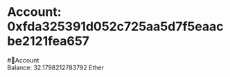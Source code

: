 
Account: 0xfda325391d052c725aa5d7f5eaacbe2121fea657
===================================================
  
#📜Account  
Balance: 32.1798212783792 Ether